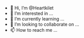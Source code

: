 - 👋 Hi, I’m @Heartkilet
- 👀 I’m interested in ...
- 🌱 I’m currently learning ...
- 💞️ I’m looking to collaborate on ...
- 📫 How to reach me ...

<!---
Heartkilet/Heartkilet is a ✨ special ✨ repository because its `README.md` (this file) appears on your GitHub profile.
You can click the Preview link to take a look at your changes.
--->
